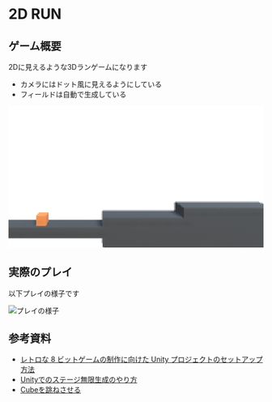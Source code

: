 # 2D RUN

## ゲーム概要

2Dに見えるような3Dランゲームになります

- カメラにはドット風に見えるようにしている
- フィールドは自動で生成している

![ドット絵のような表現](/img/2DRun_pixel.png)

## 実際のプレイ

以下プレイの様子です

![プレイの様子](/img/2DRUN_Play.gif)

## 参考資料

- [レトロな 8 ビットゲームの制作に向けた Unity プロジェクトのセットアップ方法](https://blog.unity.com/ja/technology/2d-pixel-perfect-how-to-set-up-your-unity-project-for-retro-8-bits-games)
- [Unityでのステージ無限生成のやり方](https://qiita.com/Sacky_0729/items/7abec77c77a6b3b0834f)
- [Cubeを跳ねさせる](https://tsubakit1.hateblo.jp/entry/2017/07/31/005643)